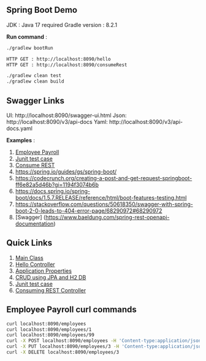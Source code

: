 ## Spring Boot Demo

JDK : Java 17 required
Gradle version : 8.2.1

**Run command** : 

```bash
./gradlew bootRun

HTTP GET : http://localhost:8090/hello
HTTP GET : http://localhost:8090/consumeRest

./gradlew clean test
./gradlew clean build
```

## Swagger Links

UI: http://localhost:8090/swagger-ui.html
Json: http://localhost:8090/v3/api-docs
Yaml: http://localhost:8090/v3/api-docs.yaml

**Examples** : 
1. [Employee Payroll](https://spring.io/guides/tutorials/rest/)
2. [Junit test case](https://www.baeldung.com/junit-5-gradle)
4. [Consume REST](https://www.geeksforgeeks.org/how-to-call-or-consume-external-api-in-spring-boot/)
3. https://spring.io/guides/gs/spring-boot/
4. https://codecrunch.org/creating-a-post-and-get-request-springboot-ff6e82a5d46b?gi=1194f3074b6b
5. https://docs.spring.io/spring-boot/docs/1.5.7.RELEASE/reference/html/boot-features-testing.html
6. https://stackoverflow.com/questions/50618350/swagger-with-spring-boot-2-0-leads-to-404-error-page/68290972#68290972
7. [Swagger] (https://www.baeldung.com/spring-rest-openapi-documentation)


## Quick Links 
1. [Main Class](src/main/java/com/example/springBootDemo/DemoApplication.java)
2. [Hello Controller](src/main/java/com/example/springBootDemo/HelloController.java)
3. [Application Properties](src/main/resources/application.properties)
5. [CRUD using JPA and H2 DB](src/main/java/com/example/springBootDemo/EmployeeController.java)
6. [Junit test case](src/test/java/com/example/springBootDemo/DemoApplicationTests.java)
7. [Consuming REST Controller](src/main/java/com/example/springBootDemo/ConsumingRestController.java)


## Employee Payroll curl commands
```bash
curl localhost:8090/employees
curl localhost:8090/employees/1
curl localhost:8090/employees/99
curl -X POST localhost:8090/employees -H 'Content-type:application/json' -d '{"name": "Samwise Gamgee", "role": "gardener"}'
curl -X PUT localhost:8090/employees/3 -H 'Content-type:application/json' -d '{"name": "Samwise Gamgee", "role": "ring bearer"}'
curl -X DELETE localhost:8090/employees/3
```
